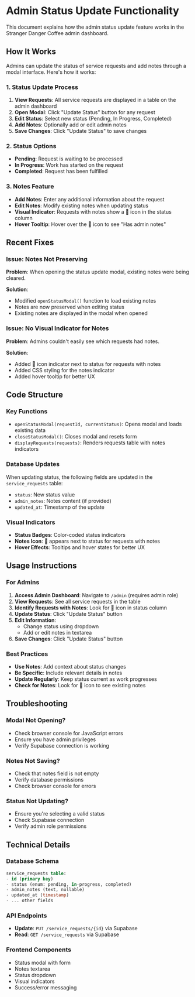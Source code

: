 # Admin Status Update Functionality

This document explains how the admin status update feature works in the Stranger Danger Coffee admin dashboard.

## How It Works

Admins can update the status of service requests and add notes through a modal interface. Here's how it works:

### 1. Status Update Process
1. **View Requests**: All service requests are displayed in a table on the admin dashboard
2. **Open Modal**: Click "Update Status" button for any request
3. **Edit Status**: Select new status (Pending, In Progress, Completed)
4. **Add Notes**: Optionally add or edit admin notes
5. **Save Changes**: Click "Update Status" to save changes

### 2. Status Options
- **Pending**: Request is waiting to be processed
- **In Progress**: Work has started on the request
- **Completed**: Request has been fulfilled

### 3. Notes Feature
- **Add Notes**: Enter any additional information about the request
- **Edit Notes**: Modify existing notes when updating status
- **Visual Indicator**: Requests with notes show a 📝 icon in the status column
- **Hover Tooltip**: Hover over the 📝 icon to see "Has admin notes"

## Recent Fixes

### Issue: Notes Not Preserving
**Problem**: When opening the status update modal, existing notes were being cleared.

**Solution**: 
- Modified `openStatusModal()` function to load existing notes
- Notes are now preserved when editing status
- Existing notes are displayed in the modal when opened

### Issue: No Visual Indicator for Notes
**Problem**: Admins couldn't easily see which requests had notes.

**Solution**:
- Added 📝 icon indicator next to status for requests with notes
- Added CSS styling for the notes indicator
- Added hover tooltip for better UX

## Code Structure

### Key Functions
- `openStatusModal(requestId, currentStatus)`: Opens modal and loads existing data
- `closeStatusModal()`: Closes modal and resets form
- `displayRequests(requests)`: Renders requests table with notes indicators

### Database Updates
When updating status, the following fields are updated in the `service_requests` table:
- `status`: New status value
- `admin_notes`: Notes content (if provided)
- `updated_at`: Timestamp of the update

### Visual Indicators
- **Status Badges**: Color-coded status indicators
- **Notes Icon**: 📝 appears next to status for requests with notes
- **Hover Effects**: Tooltips and hover states for better UX

## Usage Instructions

### For Admins
1. **Access Admin Dashboard**: Navigate to `/admin` (requires admin role)
2. **View Requests**: See all service requests in the table
3. **Identify Requests with Notes**: Look for 📝 icon in status column
4. **Update Status**: Click "Update Status" button
5. **Edit Information**: 
   - Change status using dropdown
   - Add or edit notes in textarea
6. **Save Changes**: Click "Update Status" button

### Best Practices
- **Use Notes**: Add context about status changes
- **Be Specific**: Include relevant details in notes
- **Update Regularly**: Keep status current as work progresses
- **Check for Notes**: Look for 📝 icon to see existing notes

## Troubleshooting

### Modal Not Opening?
- Check browser console for JavaScript errors
- Ensure you have admin privileges
- Verify Supabase connection is working

### Notes Not Saving?
- Check that notes field is not empty
- Verify database permissions
- Check browser console for errors

### Status Not Updating?
- Ensure you're selecting a valid status
- Check Supabase connection
- Verify admin role permissions

## Technical Details

### Database Schema
```sql
service_requests table:
- id (primary key)
- status (enum: pending, in-progress, completed)
- admin_notes (text, nullable)
- updated_at (timestamp)
- ... other fields
```

### API Endpoints
- **Update**: `PUT /service_requests/{id}` via Supabase
- **Read**: `GET /service_requests` via Supabase

### Frontend Components
- Status modal with form
- Notes textarea
- Status dropdown
- Visual indicators
- Success/error messaging 